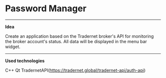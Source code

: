 # Password Manager

***
__Idea__

Create an application based on the Tradernet broker's API for monitoring the broker account's status. All data will be displayed in the menu bar widget.

***
__Used technologies__

C++
Qt
TradernetAPI(https://tradernet.global/tradernet-api/auth-api) 


